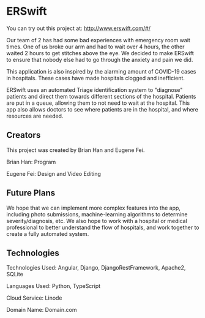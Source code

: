 # ERSwift

You can try out this project at: http://www.erswift.com/#/

Our team of 2 has had some bad experiences with emergency room wait times. One of us broke our arm and had to wait over 4 hours, the other waited 2 hours to get stitches above the eye. We decided to make ERSwift to ensure that nobody else had to go through the anxiety and pain we did. 

This application is also inspired by the alarming amount of COVID-19 cases in hospitals. These cases have made hospitals clogged and inefficient.

ERSwift uses an automated Triage identification system to "diagnose" patients and direct them towards different sections of the hospital. Patients are put in a queue, allowing them to not need to wait at the hospital. This app also allows doctors to see where patients are in the hospital, and where resources are needed.


## Creators

This project was created by Brian Han and Eugene Fei.

Brian Han: Program

Eugene Fei: Design and Video Editing


## Future Plans

We hope that we can implement more complex features into the app, including photo submissions, machine-learning algorithms to determine severity/diagnosis, etc. We also hope to work with a hospital or medical professional to better understand the flow of hospitals, and work together to create a fully automated system.


## Technologies

Technologies Used: Angular, Django, DjangoRestFramework, Apache2, SQLite

Languages Used: Python, TypeScript

Cloud Service: Linode

Domain Name: Domain.com